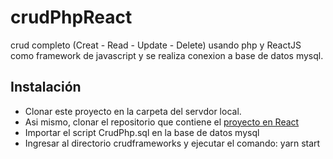 # crudPhpReact

crud completo (Creat - Read - Update - Delete) usando php y ReactJS como framework de javascript y se realiza conexion a base de datos mysql.

## Instalación

- Clonar este proyecto en la carpeta del servdor local.
- Asi mismo, clonar el repositorio que contiene el [proyecto en React](https://github.com/jhonnyrave/crudframeworks)
- Importar el script CrudPhp.sql en la base de datos mysql
- Ingresar al directorio crudframeworks y ejecutar el comando: yarn start

